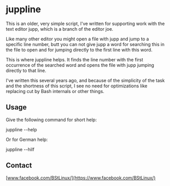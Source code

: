 # juppline

This is an older, very simple script, I've written for supporting work with the text editor jupp, which is a branch of the editor joe.

Like many other editor you might open a file with jupp and jump to a specific line number, butt you can not give jupp a word for searching this in the file to open and for jumping directly to the first line with this word.

This is where juppline helps. It finds the line number with the first occurrence of the searched word and opens the file with jupp jumping directly to that line.

I've written this several years ago, and because of the simplicity of the task and the shortness of this script, I see no need for optimizations like replacing cut by Bash internals or other things.

## Usage

Give the following command for short help:

juppline --help

Or for German help:

juppline --hilf

## Contact

[www.facebook.com/BStLinux/](https://www.facebook.com/BStLinux/)
